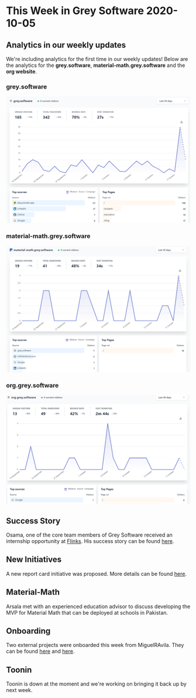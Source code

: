 # This Week in Grey Software 2020-10-05

## Analytics in our weekly updates

We're including analytics for the first time in our weekly updates! Below are the analytics for the **grey.software**, **material-math.grey.software** and the **org website**.

### grey.software 

![img1](./gsp.png)



### material-math.grey.software

![img2](./m-mp.png)



### org.grey.software

![img3](./op.png)



## Success Story

Osama, one of the core team members of Grey Software received an internship opportunity at [Flinks](https://flinks.io/). His success story can be found [here](https://grey.software/success-stories).

## New Initiatives

A new report card initiative was proposed. More details can be found [here](https://github.com/grey-software/org/issues/53).

## Material-Math

Arsala met with an experienced education advisor to discuss developing the MVP for Material Math that can be deployed at schools in Pakistan.

## Onboarding

Two external projects were onboarded this week from MiguelRAvila. They can be found [here](https://github.com/MiguelRAvila/Bento) and [here]( https://github.com/MiguelRAvila/SimplerentFox).

## Toonin

Toonin is down at the moment and we're working on bringing it back up by next week.
